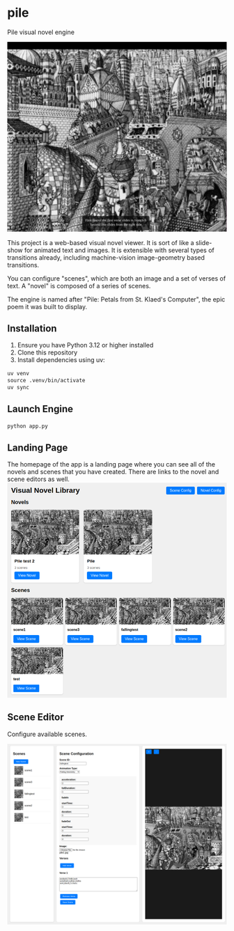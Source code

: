 # pile
Pile visual novel engine

![](docs/images/pile.png)

This project is a web-based visual novel viewer. It is sort of like a slide-show for animated text and images. It is extensible with several types of transitions already, including machine-vision image-geometry based transitions.

You can configure "scenes", which are both an image and a set of verses of text. A "novel" is composed of a series of scenes.

The engine is named after "Pile: Petals from St. Klaed's Computer", the epic poem it was built to display.
## Installation

1. Ensure you have Python 3.12 or higher installed
2. Clone this repository
3. Install dependencies using uv:

```
uv venv
source .venv/bin/activate
uv sync
```

## Launch Engine
`python app.py` 

## Landing Page

The homepage of the app is a landing page where you can see all of the novels and scenes that you have created. There are links to the novel and scene editors as well.
![](/docs/images/landing_page.png)

## Scene Editor

Configure available scenes.

![](docs/images/scene_editor.png)
